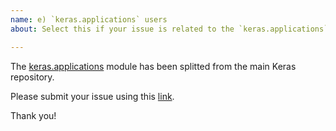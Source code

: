 ```yaml
---
name: e) `keras.applications` users
about: Select this if your issue is related to the `keras.applications` module.

---
```



The [keras.applications](https://github.com/keras-team/keras-applications) module has been splitted from the main Keras repository.

Please submit your issue using this [link](https://github.com/keras-team/keras-applications/issues/new/choose).

Thank you!
